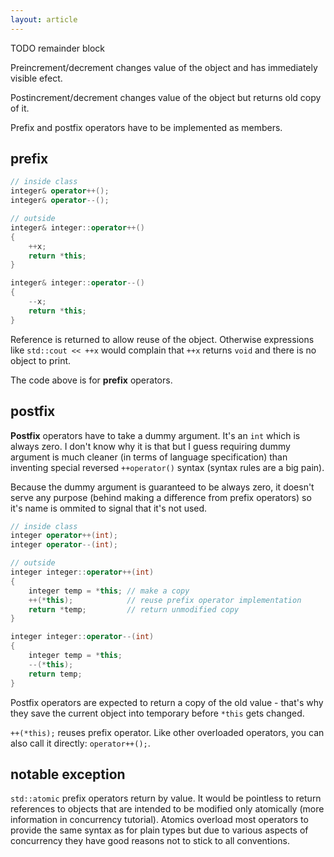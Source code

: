 ```yaml
---
layout: article
---
```


TODO remainder block

Preincrement/decrement changes value of the object and has immediately visible efect.

Postincrement/decrement changes value of the object but returns old copy of it.

Prefix and postfix operators have to be implemented as members.

## prefix

```c++
// inside class
integer& operator++();
integer& operator--();

// outside
integer& integer::operator++()
{
    ++x;
    return *this;
}

integer& integer::operator--()
{
    --x;
    return *this;
}
```

Reference is returned to allow reuse of the object. Otherwise expressions like `std::cout << ++x` would complain that `++x` returns `void` and there is no object to print.

The code above is for **prefix** operators.

## postfix

**Postfix** operators have to take a dummy argument. It's an `int` which is always zero. I don't know why it is that but I guess requiring dummy argument is much cleaner (in terms of language specification) than inventing special reversed `++operator()` syntax (syntax rules are a big pain).

Because the dummy argument is guaranteed to be always zero, it doesn't serve any purpose (behind making a difference from prefix operators) so it's name is ommited to signal that it's not used.

```c++
// inside class
integer operator++(int);
integer operator--(int);

// outside
integer integer::operator++(int)
{
    integer temp = *this; // make a copy
    ++(*this);            // reuse prefix operator implementation
    return *temp;         // return unmodified copy
}

integer integer::operator--(int)
{
    integer temp = *this;
    --(*this);
    return temp;
}
```

Postfix operators are expected to return a copy of the old value - that's why they save the current object into temporary before `*this` gets changed.

`++(*this);` reuses prefix operator. Like other overloaded operators, you can also call it directly: `operator++();`.

## notable exception

`std::atomic` prefix operators return by value. It would be pointless to return references to objects that are intended to be modified only atomically (more information in concurrency tutorial). Atomics overload most operators to provide the same syntax as for plain types but due to various aspects of concurrency they have good reasons not to stick to all conventions.
